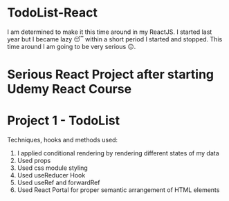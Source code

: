 # TodoList-React
I am determined to make it this time around in my ReactJS. I started last year but I became lazy 😴 within a short period I started and stopped. This time around I am going to be very serious 😑.
# Serious React Project after starting Udemy React Course
# Project 1 - TodoList
Techniques, hooks and methods used:
1. I applied conditional rendering by rendering different states of my data
2. Used props
3. Used css module styling
4. Used useReducer Hook
5. Used useRef and forwardRef
6. Used React Portal for proper semantic arrangement of HTML elements
   
